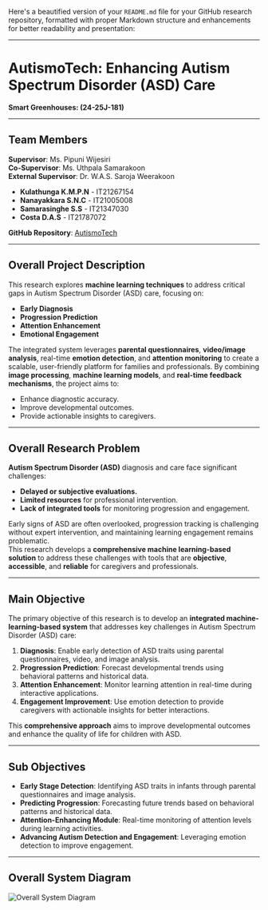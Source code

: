 Here's a beautified version of your `README.md` file for your GitHub research repository, formatted with proper Markdown structure and enhancements for better readability and presentation:

---

# **AutismoTech: Enhancing Autism Spectrum Disorder (ASD) Care**  
**Smart Greenhouses: (24-25J-181)**  

---

## **Team Members**  
**Supervisor**: Ms. Pipuni Wijesiri  
**Co-Supervisor**: Ms. Uthpala Samarakoon  
**External Supervisor**: Dr. W.A.S. Saroja Weerakoon  

- **Kulathunga K.M.P.N** - IT21267154  
- **Nanayakkara S.N.C** - IT21005008  
- **Samarasinghe S.S** - IT21347030  
- **Costa D.A.S** - IT21787072  

**GitHub Repository**: [AutismoTech](https://github.com/PavithNimantha/AutismoTech/)  

---

## **Overall Project Description**  
This research explores **machine learning techniques** to address critical gaps in Autism Spectrum Disorder (ASD) care, focusing on:  
- **Early Diagnosis**  
- **Progression Prediction**  
- **Attention Enhancement**  
- **Emotional Engagement**  

The integrated system leverages **parental questionnaires**, **video/image analysis**, real-time **emotion detection**, and **attention monitoring** to create a scalable, user-friendly platform for families and professionals. By combining **image processing**, **machine learning models**, and **real-time feedback mechanisms**, the project aims to:  
- Enhance diagnostic accuracy.  
- Improve developmental outcomes.  
- Provide actionable insights to caregivers.

---

## **Overall Research Problem**  
**Autism Spectrum Disorder (ASD)** diagnosis and care face significant challenges:  
- **Delayed or subjective evaluations.**  
- **Limited resources** for professional intervention.  
- **Lack of integrated tools** for monitoring progression and engagement.  

Early signs of ASD are often overlooked, progression tracking is challenging without expert intervention, and maintaining learning engagement remains problematic.  
This research develops a **comprehensive machine learning-based solution** to address these challenges with tools that are **objective**, **accessible**, and **reliable** for caregivers and professionals.

---

## **Main Objective**  
The primary objective of this research is to develop an **integrated machine-learning-based system** that addresses key challenges in Autism Spectrum Disorder (ASD) care:  
1. **Diagnosis**: Enable early detection of ASD traits using parental questionnaires, video, and image analysis.  
2. **Progression Prediction**: Forecast developmental trends using behavioral patterns and historical data.  
3. **Attention Enhancement**: Monitor learning attention in real-time during interactive applications.  
4. **Engagement Improvement**: Use emotion detection to provide caregivers with actionable insights for better interactions.  

This **comprehensive approach** aims to improve developmental outcomes and enhance the quality of life for children with ASD.  

---

## **Sub Objectives**  
- **Early Stage Detection**: Identifying ASD traits in infants through parental questionnaires and image analysis.  
- **Predicting Progression**: Forecasting future trends based on behavioral patterns and historical data.  
- **Attention-Enhancing Module**: Real-time monitoring of attention levels during learning activities.  
- **Advancing Autism Detection and Engagement**: Leveraging emotion detection to improve engagement.  

---

## **Overall System Diagram**  
![Overall System Diagram]()  
